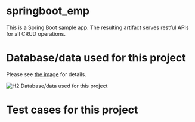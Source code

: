 
# springboot_emp
This is a Spring Boot sample app. The resulting artifact serves restful APIs for all CRUD operations.

# Database/data used for this project
Please see [the image](https://1drv.ms/u/s!AubgbBOuCmokjxsNJ6cr9CD3wwUf) for details.

![H2 Database/data used for this project](https://1drv.ms/u/s!AubgbBOuCmokjxsNJ6cr9CD3wwUf)

# Test cases for this project
